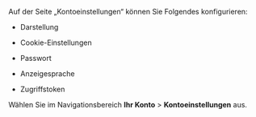 Auf der Seite „Kontoeinstellungen“ können Sie Folgendes konfigurieren:

-   Darstellung

-   Cookie-Einstellungen

-   Passwort

-   Anzeigesprache

-   Zugriffstoken

Wählen Sie im Navigationsbereich **Ihr Konto** \> **Kontoeinstellungen** aus.
